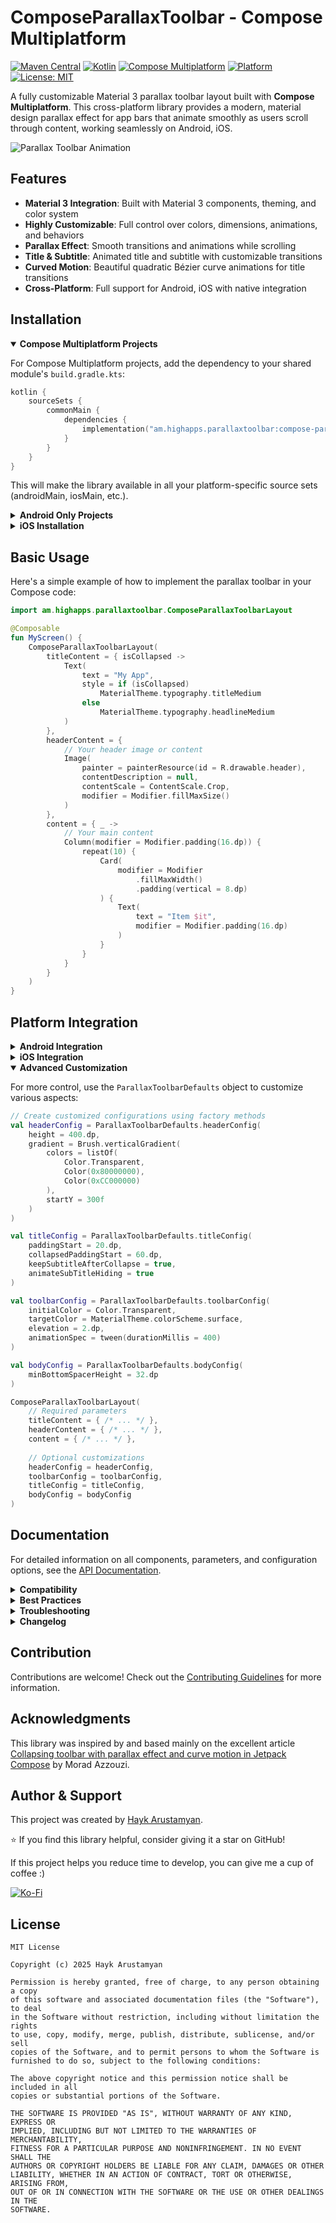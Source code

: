 # ComposeParallaxToolbar - Compose Multiplatform

[![Maven Central](https://img.shields.io/maven-central/v/am.highapps.parallaxtoolbar/compose-parallax-toolbar-kmp)](https://search.maven.org/artifact/am.highapps.parallaxtoolbar/compose-parallax-toolbar-kmp)
[![Kotlin](https://img.shields.io/badge/kotlin-v2.1.20-blue.svg?logo=kotlin)](http://kotlinlang.org)
[![Compose Multiplatform](https://img.shields.io/badge/Compose%20Multiplatform-Compatible-blue)](https://github.com/JetBrains/compose-multiplatform)
[![Platform](https://img.shields.io/badge/platform-Android%20|%20iOS-green.svg)](https://github.com/haykarustamyan/ComposeParallaxToolbar)
[![License: MIT](https://img.shields.io/badge/License-MIT-yellow.svg)](https://opensource.org/licenses/MIT)

A fully customizable Material 3 parallax toolbar layout built with **Compose Multiplatform**. This cross-platform library provides a modern, material design parallax effect for app bars that animate smoothly as users scroll through content, working seamlessly on Android, iOS.

![Parallax Toolbar Animation](https://github.com/haykarustamyan/ComposeParallaxToolbar/raw/main/raw/main/images/parallax_gif.gif)

## Features

- **Material 3 Integration**: Built with Material 3 components, theming, and color system
- **Highly Customizable**: Full control over colors, dimensions, animations, and behaviors
- **Parallax Effect**: Smooth transitions and animations while scrolling
- **Title & Subtitle**: Animated title and subtitle with customizable transitions
- **Curved Motion**: Beautiful quadratic Bézier curve animations for title transitions
- **Cross-Platform**: Full support for Android, iOS with native integration

## Installation

<details open>
<summary><b>Compose Multiplatform Projects</b></summary>

For Compose Multiplatform projects, add the dependency to your shared module's `build.gradle.kts`:

```kotlin
kotlin {
    sourceSets {
        commonMain {
            dependencies {
                implementation("am.highapps.parallaxtoolbar:compose-parallax-toolbar-kmp:version")
            }
        }
    }
}
```

This will make the library available in all your platform-specific source sets (androidMain, iosMain, etc.).
</details>

<details>
<summary><b>Android Only Projects</b></summary>

#### Gradle (Kotlin DSL)

Add the dependency to your module's build.gradle.kts file:

```kotlin
dependencies {
    implementation("am.highapps.parallaxtoolbar:compose-parallax-toolbar-kmp:version")
}
```

#### Gradle (Groovy)

```groovy
dependencies {
    implementation 'am.highapps.parallaxtoolbar:compose-parallax-toolbar-kmp:version'
}
```
</details>

<details>
<summary><b>iOS Installation</b></summary>

### Direct XCFramework Integration

For direct integration:

1. Download the project
   from [GitHub repository](https://github.com/haykarustamyan/ComposeParallaxToolbar)

2. After downloading, run the following command to build the iOS framework:
```bash
./gradlew buildIosFramework
```

3. Create XCFramework by running:
```bash
xcodebuild -create-xcframework \
-framework compose-parallax-toolbar-kmp/build/bin/iosArm64/releaseFramework/compose_parallax_toolbar_kmp.framework \
-framework compose-parallax-toolbar-kmp/build/bin/iosSimulatorArm64/releaseFramework/compose_parallax_toolbar_kmp.framework \
-output compose-parallax-toolbar-kmp.xcframework
```

4. **Integrate XCFramework with Xcode:**
   - Open ios folder in Xcode
   - Add the XCFramework to ios project:
     - Go to Targets → Project → General → Frameworks, Libraries, and Embedded Content
     - Click + → Add Other → Add Files
     - Navigate to generated `compose-parallax-toolbar-kmp.xcframework` and add it

5. Import in your Swift files:

```swift
import compose_parallax_toolbar_kmp
```
</details>

## Basic Usage

Here's a simple example of how to implement the parallax toolbar in your Compose code:

```kotlin
import am.highapps.parallaxtoolbar.ComposeParallaxToolbarLayout

@Composable
fun MyScreen() {
    ComposeParallaxToolbarLayout(
        titleContent = { isCollapsed ->
            Text(
                text = "My App",
                style = if (isCollapsed)
                    MaterialTheme.typography.titleMedium
                else
                    MaterialTheme.typography.headlineMedium
            )
        },
        headerContent = {
            // Your header image or content
            Image(
                painter = painterResource(id = R.drawable.header),
                contentDescription = null,
                contentScale = ContentScale.Crop,
                modifier = Modifier.fillMaxSize()
            )
        },
        content = { _ ->
            // Your main content
            Column(modifier = Modifier.padding(16.dp)) {
                repeat(10) {
                    Card(
                        modifier = Modifier
                            .fillMaxWidth()
                            .padding(vertical = 8.dp)
                    ) {
                        Text(
                            text = "Item $it",
                            modifier = Modifier.padding(16.dp)
                        )
                    }
                }
            }
        }
    )
}
```

## Platform Integration

<details>
<summary><b>Android Integration</b></summary>

For Android, you can use the component directly in your Compose UI:

```kotlin
@Composable
fun AndroidScreen() {
    // Use Material Theme from your Android app
    MaterialTheme {
        ComposeParallaxToolbarLayout(
            // Component parameters as shown in Basic Usage
            // ...
        )
    }
}
```
</details>

<details>
<summary><b>iOS Integration</b></summary>

### UIKit Integration

```swift
import UIKit
import compose_parallax_toolbar_kmp

class MyViewController: UIViewController {
    override func viewDidLoad() {
        super.viewDidLoad()
        
        let composeVC = IosParallaxToolbarSampleKt.CustomParallaxToolbarViewController()
        addChild(composeVC)
        view.addSubview(composeVC.view)
        composeVC.view.frame = view.bounds
        composeVC.didMove(toParent: self)
    }
}
```

### SwiftUI Integration

```swift
import SwiftUI
import compose_parallax_toolbar_kmp

struct ComposeToolbarView: UIViewControllerRepresentable {
    func makeUIViewController(context: Context) -> UIViewController {
        return IosParallaxToolbarSampleKt.CustomParallaxToolbarViewController()
    }
    func updateUIViewController(_ uivc: UIViewController, context: Context) {}
}

struct ContentView: View {
    var body: some View {
        ComposeToolbarView()
            .ignoresSafeArea(edges: .top)  // Optional: makes the toolbar use full height
    }
}
```

iOS Sample View Controllers:
- `SimpleParallaxToolbarViewController()` - Basic implementation
- `CustomParallaxToolbarViewController()` - Implementation with custom styling
- `MinimalParallaxToolbarViewController()` - Minimalist implementation
- `InitiallyCollapsedToolbarViewController()` - Starts with collapsed toolbar

### Custom Implementations

To create custom implementations, you need to add your custom composable functions in the **common
code** (specifically in the iOS part of the multiplatform module), then use them from your iOS
application.

**Step 1:** Add your custom implementation in the common code (iOS part):

```kotlin
// Add this in src/iosMain/kotlin (common code - iOS part)
fun MyCustomToolbarViewController() = ComposeUIViewController {
    MaterialTheme {
        ComposeParallaxToolbarLayout(
            titleContent = { isCollapsed ->
                Text(
                    text = "My Custom Title",
                    fontSize = if (isCollapsed) 18.sp else 24.sp,
                    fontWeight = FontWeight.Bold
                )
            },
            headerContent = {
                // Your header content
            },
            content = {
                // Your main content
            }
        )
    }
}
```

**Step 2:** After adding your custom implementation, rebuild the framework:
```bash
./gradlew buildIosFramework
```

**Step 3:** Use it in your iOS application:
```swift
// In your iOS app
let customVC = IosParallaxToolbarSampleKt.MyCustomToolbarViewController()
```

> **Note:** Custom implementations cannot be created directly in the iOS application code. They must
> be added to the common multiplatform code (iOS part) and then accessed from the iOS app.

For more details:
- **[iOS Integration Guide](compose-parallax-toolbar-kmp/iOS-README.md)** - Setup and basic usage
- **[iOS Sample Implementation Guide](compose-parallax-toolbar-kmp/src/iosMain/kotlin/am/highapps/parallaxtoolbar/iOS-Samples.md)** - Detailed examples
</details>

<details open>
<summary><b>Advanced Customization</b></summary>

For more control, use the `ParallaxToolbarDefaults` object to customize various aspects:

```kotlin
// Create customized configurations using factory methods
val headerConfig = ParallaxToolbarDefaults.headerConfig(
    height = 400.dp,
    gradient = Brush.verticalGradient(
        colors = listOf(
            Color.Transparent,
            Color(0x80000000),
            Color(0xCC000000)
        ),
        startY = 300f
    )
)

val titleConfig = ParallaxToolbarDefaults.titleConfig(
    paddingStart = 20.dp,
    collapsedPaddingStart = 60.dp,
    keepSubtitleAfterCollapse = true,
    animateSubTitleHiding = true
)

val toolbarConfig = ParallaxToolbarDefaults.toolbarConfig(
    initialColor = Color.Transparent,
    targetColor = MaterialTheme.colorScheme.surface,
    elevation = 2.dp,
    animationSpec = tween(durationMillis = 400)
)

val bodyConfig = ParallaxToolbarDefaults.bodyConfig(
    minBottomSpacerHeight = 32.dp
)

ComposeParallaxToolbarLayout(
    // Required parameters
    titleContent = { /* ... */ },
    headerContent = { /* ... */ },
    content = { /* ... */ },
    
    // Optional customizations
    headerConfig = headerConfig,
    toolbarConfig = toolbarConfig,
    titleConfig = titleConfig,
    bodyConfig = bodyConfig
)
```
</details>

## Documentation

For detailed information on all components, parameters, and configuration options, see the [API Documentation](docs/API.md).

<details>
<summary><b>Compatibility</b></summary>

- **Kotlin**: 2.1.21
- **Compose Multiplatform**: 1.8.2
- **Android**: API 24+ (Android 7.0+)
- **iOS**: iOS 14+

</details>

<details>
<summary><b>Best Practices</b></summary>

### Material 3 Integration

- Use Material 3 typography and color schemes
- Adapt your UI using the `isCollapsed` parameter
- Leverage Material 3 components like `TopAppBar`

### Performance Optimization

- Avoid heavy computations in recomposing content
- Use `remember` and `derivedStateOf` for scroll-based calculations
- Optimize images for mobile rendering

### Multiplatform Considerations

- Use platform-agnostic libraries for image loading
- Handle differences in status bar behavior
- Test across screen sizes for responsive layouts

</details>

<details>
<summary><b>Troubleshooting</b></summary>

### Common Issues

#### Android

- Ensure you're using a compatible Material 3 theme
- Use proper insets handling to avoid system UI overlaps

#### iOS

- "No such module" errors: check framework linkage
- Memory issues: maintain strong references to view controllers

</details>

<details>
<summary><b>Changelog</b></summary>

### Version 1.0.0

- Initial release
- Basic parallax toolbar functionality
- Material 3 support

</details>

## Contribution

Contributions are welcome! Check out the [Contributing Guidelines](CONTRIBUTING.md) for more information.

## Acknowledgments

This library was inspired by and based mainly on the excellent article [Collapsing toolbar with parallax effect and curve motion in Jetpack Compose](https://proandroiddev.com/collapsing-toolbar-with-parallax-effect-and-curve-motion-in-jetpack-compose-9ed1c3c0393f) by Morad Azzouzi.

## Author & Support

This project was created by [Hayk Arustamyan](https://github.com/haykarustamyan).

⭐ If you find this library helpful, consider giving it a star on GitHub!

If this project helps you reduce time to develop, you can give me a cup of coffee :)

[![Ko-Fi](https://ko-fi.com/img/githubbutton_sm.svg)](https://ko-fi.com/haykarustamyan)

## License

```
MIT License

Copyright (c) 2025 Hayk Arustamyan

Permission is hereby granted, free of charge, to any person obtaining a copy
of this software and associated documentation files (the "Software"), to deal
in the Software without restriction, including without limitation the rights
to use, copy, modify, merge, publish, distribute, sublicense, and/or sell
copies of the Software, and to permit persons to whom the Software is
furnished to do so, subject to the following conditions:

The above copyright notice and this permission notice shall be included in all
copies or substantial portions of the Software.

THE SOFTWARE IS PROVIDED "AS IS", WITHOUT WARRANTY OF ANY KIND, EXPRESS OR
IMPLIED, INCLUDING BUT NOT LIMITED TO THE WARRANTIES OF MERCHANTABILITY,
FITNESS FOR A PARTICULAR PURPOSE AND NONINFRINGEMENT. IN NO EVENT SHALL THE
AUTHORS OR COPYRIGHT HOLDERS BE LIABLE FOR ANY CLAIM, DAMAGES OR OTHER
LIABILITY, WHETHER IN AN ACTION OF CONTRACT, TORT OR OTHERWISE, ARISING FROM,
OUT OF OR IN CONNECTION WITH THE SOFTWARE OR THE USE OR OTHER DEALINGS IN THE
SOFTWARE.
```